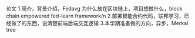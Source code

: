 论文
1.简介，背景介绍，Fedavg 为什么放在区块链上，项目想做什么，block chain empowered fed-learn framework/n
2.部署智能合约代码，联邦学习，已经做了的东西，说清楚前端后端交互逻辑
3.本学期准备做的方向，异步，Merkal tree
